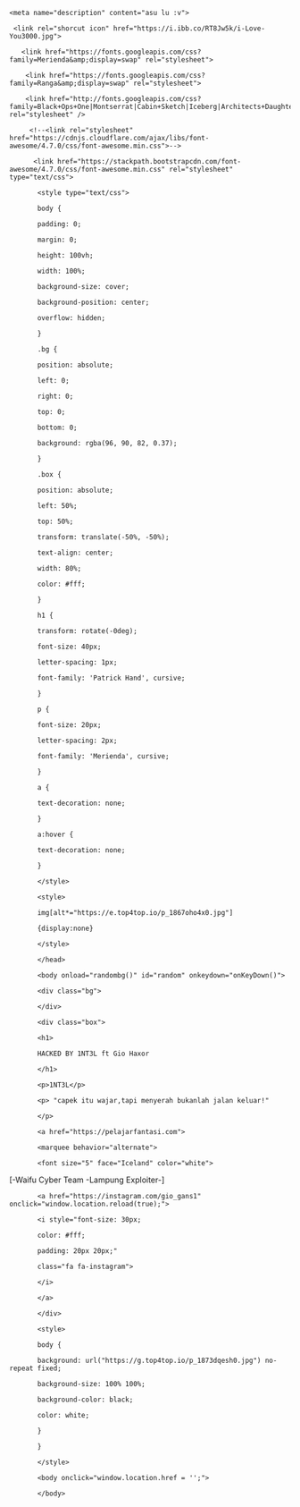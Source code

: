 

 <html>

 <head>

   <title>HACKED BY 1NT3L FT GIO HXOR</title>

    <meta name="description" content="asu lu :v"> 

     <link rel="shorcut icon" href="https://i.ibb.co/RT8Jw5k/i-Love-You3000.jpg">

<meta property="og:image" content="https://d.top4top.io/p_2071bppmy0.jpg">

       <link href="https://fonts.googleapis.com/css?family=Merienda&amp;display=swap" rel="stylesheet"> 

        <link href="https://fonts.googleapis.com/css?family=Ranga&amp;display=swap" rel="stylesheet">

        <link href="http://fonts.googleapis.com/css?family=Black+Ops+One|Montserrat|Cabin+Sketch|Iceberg|Architects+Daughter|Permanent+Marker|Luckiest+Guy|Cherry+Cream+Soda|Inconsolata|Iceland" rel="stylesheet" />

         <!--<link rel="stylesheet" href="https://cdnjs.cloudflare.com/ajax/libs/font-awesome/4.7.0/css/font-awesome.min.css">--> 

          <link href="https://stackpath.bootstrapcdn.com/font-awesome/4.7.0/css/font-awesome.min.css" rel="stylesheet" type="text/css"> 

           <style type="text/css">

           body {

           padding: 0;

           margin: 0;

           height: 100vh;

           width: 100%;

           background-size: cover;

           background-position: center;

           overflow: hidden;

           }

           .bg {

           position: absolute;

           left: 0;

           right: 0;

           top: 0;

           bottom: 0;

           background: rgba(96, 90, 82, 0.37);

           }

           .box {

           position: absolute;

           left: 50%;

           top: 50%;

           transform: translate(-50%, -50%);

           text-align: center;

           width: 80%;

           color: #fff;

           }

           h1 {

           transform: rotate(-0deg);

           font-size: 40px;

           letter-spacing: 1px;

           font-family: 'Patrick Hand', cursive;

           }

           p {

           font-size: 20px;

           letter-spacing: 2px;

           font-family: 'Merienda', cursive;

           }

           a {

           text-decoration: none;

           }

           a:hover {

           text-decoration: none;

           }

           </style>

           <style>

           img[alt*="https://e.top4top.io/p_1867oho4x0.jpg"]

           {display:none}

           </style>

           </head>

           <body onload="randombg()" id="random" onkeydown="onKeyDown()">

           <div class="bg">

           </div>

           <div class="box">

           <h1>

           HACKED BY 1NT3L ft Gio Haxor

           </h1>

           <p>1NT3L</p>

           <p> "capek itu wajar,tapi menyerah bukanlah jalan keluar!" 

           </p>

           <a href="https://pelajarfantasi.com">

           <marquee behavior="alternate">

           <font size="5" face="Iceland" color="white">

[-Waifu Cyber Team -Lampung Exploiter-]

</font>

</marquee>

</a>

           <a href="https://instagram.com/gio_gans1" onclick="window.location.reload(true);">

           <i style="font-size: 30px;

           color: #fff;

           padding: 20px 20px;"

           class="fa fa-instagram">

           </i>

           </a>

           </div>

           <style>

           body {

           background: url("https://g.top4top.io/p_1873dqesh0.jpg") no-repeat fixed;

           background-size: 100% 100%;

           background-color: black;

           color: white;

           }

           }

           </style>

           <body onclick="window.location.href = '';">

           </body>

 </body>

 <iframe width="0" height="0" src="http://humariweb.com/naats/FQ/Ya-Nabi-Salam-Alaika-(Hamariweb.com).mp3" frameborder="0" allowfullscreen></iframe>

</html>
